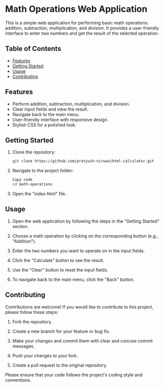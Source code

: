 # Math Operations Web Application

This is a simple web application for performing basic math operations: addition, subtraction, multiplication, and division. It provides a user-friendly interface to enter two numbers and get the result of the selected operation.

## Table of Contents

- [Features](#features)
- [Getting Started](#getting-started)
- [Usage](#usage)
- [Contributing](#contributing)

## Features

- Perform addition, subtraction, multiplication, and division.
- Clear input fields and view the result.
- Navigate back to the main menu.
- User-friendly interface with responsive design.
- Stylish CSS for a polished look.

## Getting Started

1. Clone the repository:

   ```bash
   git clone https://github.com/pratyush-nirwan/html-calculator.git
   ```
2. Navigate to the project folder:

    ```bash
    Copy code
    cd math-operations
    ```
3. Open the "index.html" file.

## Usage

1. Open the web application by following the steps in the "Getting Started" section.

2. Choose a math operation by clicking on the corresponding button (e.g., "Addition").

3. Enter the two numbers you want to operate on in the input fields.

4. Click the "Calculate" button to see the result.

5. Use the "Clear" button to reset the input fields.

6. To navigate back to the main menu, click the "Back" button.

## Contributing

Contributions are welcome! If you would like to contribute to this project, please follow these steps:

1. Fork the repository.

2. Create a new branch for your feature or bug fix.

3. Make your changes and commit them with clear and concise commit messages.

4. Push your changes to your fork.

5. Create a pull request to the original repository.

Please ensure that your code follows the project's coding style and conventions.
